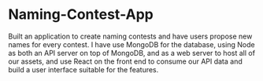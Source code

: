 # Naming-Contest-App
Built an application to create naming contests and have users propose new names for every contest. I have use MongoDB for the database, using Node as both an API server on top of  MongoDB, and as a web server to host all of our assets, and use React on the front end to consume our API data and build a user interface suitable for the features.
